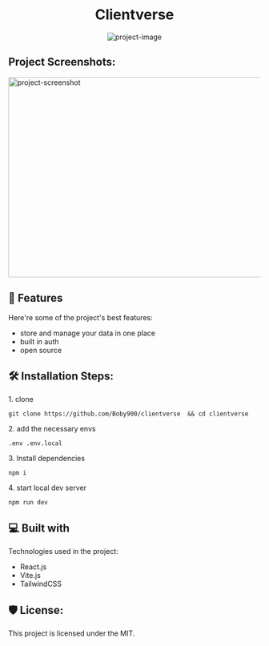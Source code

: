 <h1 align="center" id="title">Clientverse</h1>

<p align="center"><img src="https://socialify.git.ci/Boby900/clientverse/image?language=1&amp;logo=https%3A%2F%2Fimg.icons8.com%2Fcute-clipart%2F64%2Fhazelnut.png&amp;name=1&amp;owner=1&amp;stargazers=1&amp;theme=Dark" alt="project-image"></p>

<h2>Project Screenshots:</h2>

<img src="https://utfs.io/f/mv6tVVFLba0D7Zs6T9mGZhYBMHsPuzGl8TbUyRC6xrjN1KdX" alt="project-screenshot" width="800" height="400/">

  
  
<h2>🧐 Features</h2>

Here're some of the project's best features:

*   store and manage your data in one place
*   built in auth
*   open source

<h2>🛠️ Installation Steps:</h2>

<p>1. clone</p>

```
git clone https://github.com/Boby900/clientverse  && cd clientverse
```

<p>2. add the necessary envs</p>

```
.env .env.local
```

<p>3. Install dependencies</p>

```
npm i
```

<p>4. start local dev server</p>

```
npm run dev
```
  
  
<h2>💻 Built with</h2>

Technologies used in the project:

*   React.js
*   Vite.js
*   TailwindCSS

<h2>🛡️ License:</h2>

This project is licensed under the MIT.